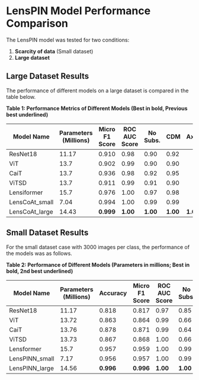 # LensPIN Model Performance Comparison

The LensPIN model was tested for two conditions:
1. **Scarcity of data** (Small dataset)
2. **Large dataset**

## Large Dataset Results
The performance of different models on a large dataset is compared in the table below.

**Table 1: Performance Metrics of Different Models (Best in bold, Previous best underlined)**

| Model Name        | Parameters (Millions) | Micro F1 Score | ROC AUC Score | No Subs. | CDM  | Axion |
|-------------------|-----------------------|----------------|---------------|----------|------|-------|
| ResNet18          | 11.17                 | 0.910          | 0.98          | 0.90     | 0.92 |       |
| ViT               | 13.7                  | 0.902          | 0.99          | 0.90     | 0.90 |       |
| CaiT              | 13.7                  | 0.936          | 0.98          | 0.92     | 0.95 |       |
| ViTSD             | 13.7                  | 0.911          | 0.99          | 0.91     | 0.90 |       |
| Lensiformer       | 15.7                  | 0.976          | 1.00          | 0.97     | 0.98 |       |
| LensCoAt_small    | 7.04                  | 0.994          | 1.00          | 0.99     | 0.99 |       |
| LensCoAt_large    | 14.43                 | **0.999**      | **1.00**      | **1.00** | **1.00** | **1.00** |

## Small Dataset Results
For the small dataset case with 3000 images per class, the performance of the models was as follows.

**Table 2: Performance of Different Models (Parameters in millions; Best in bold, 2nd best underlined)**

| Model Name        | Parameters (Millions) | Accuracy | Micro F1 Score | ROC AUC Score | No Subs. | CDM  | Axion |
|-------------------|-----------------------|----------|----------------|---------------|----------|------|-------|
| ResNet18          | 11.17                 | 0.818    | 0.817          | 0.97          | 0.85     | 0.95 |       |
| ViT               | 13.72                 | 0.863    | 0.864          | 0.99          | 0.66     | 0.96 |       |
| CaiT              | 13.76                 | 0.878    | 0.871          | 0.99          | 0.64     | 0.96 |       |
| ViTSD             | 13.73                 | 0.867    | 0.868          | 1.00          | 0.66     | 0.97 |       |
| Lensformer        | 15.7                  | 0.957    | 0.959          | 1.00          | 0.99     | 0.99 |       |
| LensPINN_small    | 7.17                  | 0.956    | 0.957          | 1.00          | 0.99     | 0.99 |       |
| LensPINN_large    | 14.56                 | **0.996** | **0.996**      | **1.00**      | **1.00** | **1.00** | **1.00** |

